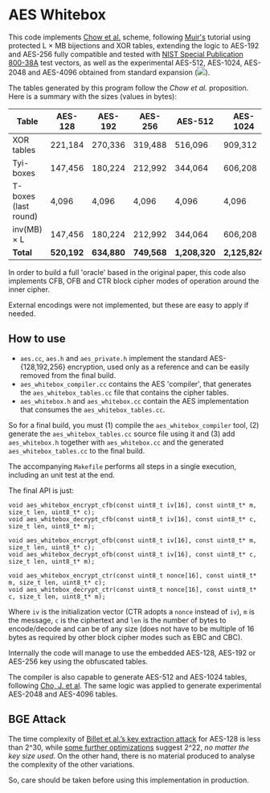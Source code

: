 # AES Whitebox

This code implements [Chow et al.](https://www.cs.colorado.edu/~jrblack/class/csci7000/s03/project/oorschot-whitebox.pdf) scheme, following [Muir's](https://eprint.iacr.org/2013/104.pdf) tutorial using protected L × MB bijections and XOR tables, extending the logic to AES-192 and AES-256 fully compatible and tested with [NIST Special Publication 800-38A](https://nvlpubs.nist.gov/nistpubs/Legacy/SP/nistspecialpublication800-38a.pdf) test vectors, as well as the experimental AES-512, AES-1024, AES-2048 and AES-4096 obtained from standard expansion (<img src="https://latex.codecogs.com/svg.latex?\Large&space;Nr=Nk+6"/>).

The tables generated by this program follow the _Chow et al._ proposition. Here is a summary with the sizes (values in bytes):

| Table                | AES-128     | AES-192     | AES-256     | AES-512       | AES-1024      | AES-2048      | AES-4096      |
|----------------------|-------------|-------------|-------------|---------------|---------------|---------------|---------------|
| XOR tables           | 221,184     | 270,336     | 319,488     | 516,096       | 909,312       | 1,695,744     | 3,268,608     |
| Tyi-boxes            | 147,456     | 180,224     | 212,992     | 344,064       | 606,208       | 1,130,496     | 2,179,072     |
| T-boxes (last round) | 4,096       | 4,096       | 4,096       | 4,096         | 4,096         | 4,096         | 4,096         |
| inv(MB) × L          | 147,456     | 180,224     | 212,992     | 344,064       | 606,208       | 1,130,496     | 2,179,072     |
| **Total**            | **520,192** | **634,880** | **749,568** | **1,208,320** | **2,125,824** | **3,960,832** | **7,630,848** |

In order to build a full 'oracle' based in the original paper, this code also implements CFB, OFB and CTR block cipher modes of operation around the inner cipher.

External encodings were not implemented, but these are easy to apply if needed.


## How to use

- `aes.cc`, `aes.h` and `aes_private.h` implement the standard AES-{128,192,256} encryption, used only as a reference and can be easily removed from the final build.
- `aes_whitebox_compiler.cc` contains the AES 'compiler', that generates the `aes_whitebox_tables.cc` file that contains the cipher tables.
- `aes_whitebox.h` and `aes_whitebox.cc` contain the AES implementation that consumes the `aes_whitebox_tables.cc`.

So for a final build, you must (1) compile the `aes_whitebox_compiler` tool, (2) generate the `aes_whitebox_tables.cc` source file using it and (3) add `aes_whitebox.h` together with `aes_whitebox.cc` and the generated `aes_whitebox_tables.cc` to the final build.

The accompanying `Makefile` performs all steps in a single execution, including an unit test at the end.

The final API is just:

```
void aes_whitebox_encrypt_cfb(const uint8_t iv[16], const uint8_t* m, size_t len, uint8_t* c);
void aes_whitebox_decrypt_cfb(const uint8_t iv[16], const uint8_t* c, size_t len, uint8_t* m);

void aes_whitebox_encrypt_ofb(const uint8_t iv[16], const uint8_t* m, size_t len, uint8_t* c);
void aes_whitebox_decrypt_ofb(const uint8_t iv[16], const uint8_t* c, size_t len, uint8_t* m);

void aes_whitebox_encrypt_ctr(const uint8_t nonce[16], const uint8_t* m, size_t len, uint8_t* c);
void aes_whitebox_decrypt_ctr(const uint8_t nonce[16], const uint8_t* c, size_t len, uint8_t* m);
```

Where `iv` is the initialization vector (CTR adopts a `nonce` instead of `iv`), `m` is the message, `c` is the ciphertext and `len` is the number of bytes to encode/decode and can be of any size (does not have to be multiple of 16 bytes as required by other block cipher modes such as EBC and CBC).

Internally the code will manage to use the embedded AES-128, AES-192 or AES-256 key using the obfuscated tables.

The compiler is also capable to generate AES-512 and AES-1024 tables, following [Cho, J. et al](https://www.sciencedirect.com/science/article/pii/S0898122112000454). The same logic was applied to generate experimental AES-2048 and AES-4096 tables.


## BGE Attack

The time complexity of [Billet et al.’s key extraction attack](https://link.springer.com/chapter/10.1007/978-3-540-30564-4_16) for AES-128 is less than 2^30, while [some further optimizations](https://eprint.iacr.org/2013/450.pdf) suggest 2^22, *no matter the key size used*. On the other hand, there is no material produced to analyse the complexity of the other variations.

So, care should be taken before using this implementation in production.

